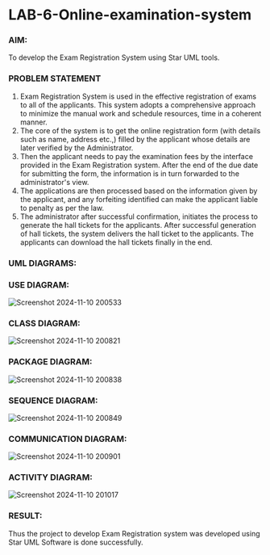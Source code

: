 # LAB-6-Online-examination-system
### AIM:
To develop the Exam Registration System using Star UML tools.
### PROBLEM STATEMENT
1. Exam Registration System is used in the effective registration of exams to all of the
applicants. This system adopts a comprehensive approach to minimize the manual work and
schedule resources, time in a coherent manner.
2. The core of the system is to get the online registration form (with details such as name,
address etc.,) filled by the applicant whose details are later verified by the Administrator.
3. Then the applicant needs to pay the examination fees by the interface provided in the
Exam Registration system. After the end of the due date for submitting the form, the
information is in turn forwarded to the administrator's view.
4. The applications are then processed based on the information given by the applicant,
and any forfeiting identified can make the applicant liable to penalty as per the law.
5. The administrator after successful confirmation, initiates the process to generate the
hall tickets for the applicants. After successful generation of hall tickets, the system delivers
the hall ticket to the applicants. The applicants can download the hall tickets finally in the end.
### UML DIAGRAMS:
### USE DIAGRAM:
![Screenshot 2024-11-10 200533](https://github.com/user-attachments/assets/31653ff5-8364-4da2-b00f-df04744e1d1b)

### CLASS DIAGRAM:
![Screenshot 2024-11-10 200821](https://github.com/user-attachments/assets/7667d1f9-4b9a-461b-9b7c-f5c59ca125a1)

### PACKAGE DIAGRAM:
![Screenshot 2024-11-10 200838](https://github.com/user-attachments/assets/44f1fc3f-db9c-436c-948b-9ff5eb935789)

### SEQUENCE DIAGRAM:
![Screenshot 2024-11-10 200849](https://github.com/user-attachments/assets/97b1559b-39eb-4a7f-9f21-e409002c9bbf)


### COMMUNICATION DIAGRAM:
![Screenshot 2024-11-10 200901](https://github.com/user-attachments/assets/aba429c1-b8b3-45b4-bc7d-23799727e3c0)

### ACTIVITY DIAGRAM:

![Screenshot 2024-11-10 201017](https://github.com/user-attachments/assets/f177aed6-9cdb-489c-9af9-3e6c2f2d3150)


### RESULT:
Thus the project to develop Exam Registration system was developed using Star UML
Software is done successfully.
